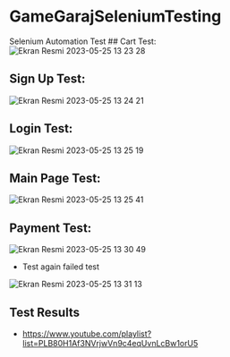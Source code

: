 # GameGarajSeleniumTesting
 Selenium Automation Test
## Cart Test:
![Ekran Resmi 2023-05-25 13 23 28](https://github.com/nuricanozturk01/Game-Garaj-Selenium-Test/assets/62218588/9e19703f-254c-41d2-8d87-5e4308eebafa)

## Sign Up Test:
![Ekran Resmi 2023-05-25 13 24 21](https://github.com/nuricanozturk01/Game-Garaj-Selenium-Test/assets/62218588/827c11b2-7f5e-40d6-8113-60cb333d58d3)

## Login Test:
![Ekran Resmi 2023-05-25 13 25 19](https://github.com/nuricanozturk01/Game-Garaj-Selenium-Test/assets/62218588/a639da7c-fa65-454e-a687-7da8733058f2)

## Main Page Test:
![Ekran Resmi 2023-05-25 13 25 41](https://github.com/nuricanozturk01/Game-Garaj-Selenium-Test/assets/62218588/2c3cba5d-bbd8-4c4d-8881-a62da7c7373d)

## Payment Test:
![Ekran Resmi 2023-05-25 13 30 49](https://github.com/nuricanozturk01/Game-Garaj-Selenium-Test/assets/62218588/38815810-cb93-4d42-bcb8-1c0c236325df)

- Test again failed test

![Ekran Resmi 2023-05-25 13 31 13](https://github.com/nuricanozturk01/Game-Garaj-Selenium-Test/assets/62218588/11424394-5de3-4d7a-9e66-48b7cf99b80a)


## Test Results
 - https://www.youtube.com/playlist?list=PLB80H1Af3NVrjwVn9c4eqUvnLcBw1orU5
